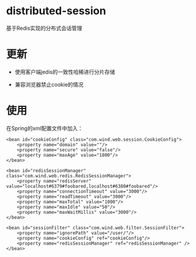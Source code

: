 # distributed-session
基于Redis实现的分布式会话管理

# 更新
- 使用客户端jedis的一致性哈稀进行分片存储

- 兼容浏览器禁止cookie的情况

# 使用
在Spring的xml配置文件中加入：

    <bean id="cookieConfig" class="com.wind.web.session.CookieConfig">
        <property name="domain" value=""/>
        <property name="secure" value="false"/>
        <property name="maxAge" value="1800"/>
    </bean>

    <bean id="redisSessionManager" class="com.wind.web.redis.RedisSessionManager">
        <property name="redisServer" value="localhost#6379#foobared,localhost#6380#foobared"/>
        <property name="connectionTimeout" value="3000"/>
        <property name="readTimeout" value="3000"/>
        <property name="maxTotal" value="1000"/>
        <property name="maxIdle" value="50"/>
        <property name="maxWaitMillis" value="3000"/>
    </bean>

    <bean id="sessionFilter" class="com.wind.web.filter.SessionFilter">
        <property name="ignorePath" value="/user/"/>
        <property name="cookieConfig" ref="cookieConfig"/>
        <property name="redisSessionManager" ref="redisSessionManager" />
    </bean>